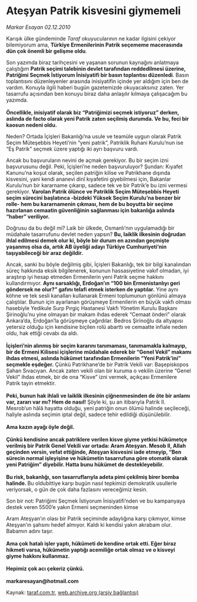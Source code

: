 # Ateşyan Patrik kisvesini giymemeli

*Markar Esayan 02.12.2010*

<div class="yazi"><p>Karışık ülke gündeminde <i>Taraf</i> okuyucularının ne kadar ilgisini çekiyor bilemiyorum ama, <b>Türkiye Ermenilerinin Patrik seçememe macerasında dün çok önemli bir gelişme oldu</b>. </p>
<p>Son yazımda biraz tarihçesini ve yaşanan sorunun kaynağını anlatmaya çalıştığım <b>Patrik seçimi talebinin devlet tarafından reddedilmesi üzerine, Patriğimi Seçmek İstiyorum İnisiyatifi bir basın toplantısı düzenledi</b>. Basın toplantısını düzenleyenler arasında inisiyatifin içinde yer aldığım için ben de vardım. Konuyla ilgili haberi bugün gazetemizde okuyacaksınız zaten. Yer tasarrufu açısından ben konuyu biraz daha anlaşılır kılmaya çalışacağım bu yazımda.<br/><br/><b>Öncellikle, inisiyatif olarak biz “Patriğimizi seçmek istiyoruz” derken, aslında de facto olarak yeni Patrik zaten seçilmiş durumda. Ve bu, feci bir kaosun nedeni oldu.</b></p>
<p>Neden? Ortada İçişleri Bakanlığı’na usule ve teamüle uygun olarak Patrik Seçim Müteşebbis Heyeti’nin “yeni patrik”, Patriklik Ruhani Kurulu’nun ise “Eş Patrik” seçmek üzere yaptığı iki ayrı başvuru vardı.</p>
<p>Ancak bu başvuruların nevini de açmak gerekiyor. Bu bir seçim izni başvurusunu değil. Peki, İçişleri’ne neden başvuruluyor? Şundan: Kıyafet Kanunu’na koşut olarak, seçilen patriğin kilise ve Patrikhane dışında kisvesini, yani kendi ananevi dinî kıyafetini giyebilmesi için, Bakanlar Kurulu’nun bir kararname çıkarıp, sadece tek ve bir Patrik’e bu izni vermesi gerekiyor. <b>Varolan Patrik ölünce ve Patriklik Seçim Müteşebbis Heyeti seçim sürecini başlatınca -bizdeki Yüksek Seçim Kurulu’na benzer bir rolle- hem bu kararnamenin çıkması, hem de bu boyutta bir seçime hazırlanan cemaatin güvenliğinin sağlanması için bakanlığa aslında “haber” veriliyor. </b></p>
<p>Doğrusu da bu değil mi? Laik bir ülkede, Osmanlı’nın uygulamadığı bir müdahale tasarrufunu devlet neden yapsın? <b>Bu, laiklik ilkesinin doğrudan ihlal edilmesi demek olur ki, böyle bir durum en azından geçmişte yaşanmış olsa da, artık AB üyeliği adayı Türkiye Cumhuriyeti’nin taşıyabileceği bir araz değildir.</b></p>
<p>Ancak, sanki bu böyle değilmiş gibi, İçişleri Bakanlığı, tek bir bilgi kanalından süreç hakkında eksik bilgilenerek, konunun hassasiyetine vakıf olmadan, iyi araştırıp iyi hesap etmeden Ermenilerin yeni Patrik seçme hakkını kullandırmıyor. <b>Aynı sarsaklığı, Erdoğan’ın “100 bin Ermenistanlıyı geri göndersek ne olur?” gafını telafi etmek isterken de yaptılar.</b> Yine aynı köhne ve tek sesli kanalları kullanarak Ermeni toplumunun gönlünü almaya çalıştılar. Bunun için ayarlanan görüşmeye Ermenilerin en büyük vakfı olması hasebiyle Yedikule Surp Pırgiç Hastanesi Vakfı Yönetim Kurulu Başkanı Şirinoğlu’nu yine olmayan bir makam ihdas ederek “Cemaat önderi” olarak Ankara’da, Erdoğan’la görüşmeye çağırdılar. Bedros Şirinoğlu da altyapısı yetersiz olduğu için kendisine biçilen rolü abarttı ve cemaatte infiale neden oldu, hak ettiği cevabı da aldı.<br/><br/><b>İçişleri’nin alınmış bir seçim kararını tanımaması, tanımamakla kalmayıp, bir de Ermeni Kilisesi içişlerine müdahale ederek bir “Genel Vekil” makamı ihdas etmesi, aslında hükümet tarafından Ermenilerin “Yeni Patrik’ini” seçmekle eşdeğer.</b> Çünkü Patrikhane’de bir Patrik Vekili var: Başepiskopos Şahan Sıvacıyan. Ancak zaten vekili olan bir kuruma o vekilin üzerine “Genel Vekil” ihdas etmek, bir de ona “Kisve” izni vermek, açıkçası Ermenilere Patrik tayin etmektir.<br/><br/><b>Peki, bunun hak ihlali ve laiklik ilkesinin çiğnenmesinden de öte bir anlamı var, zararı var mı? Hem de nasıl!</b> Şöyle ki, şu an itibarıyla Patrik II. Mesrob’un hâlâ hayatta olduğu, yeni patriğin onun ölümü halinde seçileceği, haliyle aslında seçimin iptal değil, sadece tehir edildiği düşünülebilir. <br/><br/><b>Ama kazın ayağı öyle değil.<br/><br/></b><b>Çünkü kendisine ancak patriklere verilen kisve giyme yetkisi hükümetçe verilmiş bir Patrik Genel Vekili var ortada: Aram Ateşyan. Mesob II, Allah geçinden versin, vefat ettiğinde, Ateşyan kisvesini iade etmeyip, “Ben sürecin normal işleyişine ve hükümetin tasarrufuna göre otomatik olarak yeni Patriğim” diyebilir. Hatta bunu hükümet de destekleyebilir.<br/><br/></b><b>Bu risk, bakanlığı, son tasarruflarıyla adeta pimi çekilmiş birer bomba halinde. </b>Bu oldubittiye karşı bugün nasıl tepkimizi demokratik usullerle veriyorsak, o gün de çok daha fazlasını vereceğimiz kesin.</p>
<p>Son bir not: Patriğimi Seçmek İstiyorum İnisiyatifi’nden ve bu kampanyaya destek veren 5500’e yakın Ermeni seçmeninden kimse </p>
<p>Aram Ateşyan’ın olası bir Patrik seçiminde adaylığına karşı çıkmıyor, kimse Ateşyan’ın şahsını hedef almıyor. Kaldı ki kendisi yakın akrabam olur. Babamın adını taşır.<br/><br/><b>Ama çok hatalı işler yaptı, hükümeti de kendine ortak etti. Eğer biraz hikmeti varsa, hükümetin yaptığı acemiliğe ortak olmaz ve o kisveyi giyme hakkını kullanmaz.<br/><br/></b><b>Hepimiz çok acı çekeriz çünkü.<br/><br/></b><b>markaresayan@hotmail.com</b></p></div>

Kaynak: [taraf.com.tr](http://www.taraf.com.tr:80/markar-esayan/makale-atesyan-patrik-kisvesini-giymemeli.htm), [web.archive.org (arşiv bağlantısı)](http://web.archive.org/web/20101204120802/http://www.taraf.com.tr:80/markar-esayan/makale-atesyan-patrik-kisvesini-giymemeli.htm)
